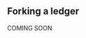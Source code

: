 
## Forking a ledger

COMING SOON

<!-- Forking a ledger is creating a copy of a certain ledger up to a point in time. 

### Downloaded Version

This applies to any Fluree version after 0.9.1. Forking was not enabled in downloadable versions 0.9.1 and earlier. 

To fork a ledger, we need to go to the [master ledger in the network](/docs/infrastructure/network-infrastructure#master-ledger), and issue a transaction creating a new subject in the `db` collection. 

All of the `db` predicates are listed below.

Key | Description
---|---
`id` | Main ledger id, should never be changed.
`alias` | Alias name for this db, can be changed but must be unique.
`root` | Root auth id
`fork` | If this ledger is a fork of an existing db, include the db identity.
`forkBlock` | If this ledger is a fork of an existing db, the block at which the fork happened (inclusive).
`doc` | Optional docstring describing this ledger.
`active` | If active is set to false, will not allow any new transactions/updates to this db. Default is true.
`archived` | If true, this ledger is archived and only blocks can be retrieved. Defaults false.

When forking, we need to specify a fork and optionally, a forkBlock. The fork should be either the db id or alias. Anyone who has permission to create a new ledger in the master ledger, has permission to fork any ledger. 

You will also want to add your forked ledger to a [relevant network](/docs/network-setup/network-settings). For example:

```
[{
    "_id": "db$dbone",
    "id": "dbone",
    "alias": "one",
    "doc": "A fork of ledger onehalf up to block 10, inclusive.",
    "fork": "onehalf",
    "forkBlock": 10
},
{
    "_id": ["network/id", "myNet"],
    "dbs": ["dbs$dbone"]
}]
```

### Hosted Version

To create a blank ledger, login to the user interface on your localhost or the [Fluree Admin Portal (https://flureedb.flur.ee)](https://flureedb.flur.ee) online and click "Add ledger" in the bottom left-hand side of the page. 

You can fork any ledger in the "ledger Templates" section. As of December 2018, only one ledger is available to fork, "Movie ledger", which contains about 5,000 movies with accompanying credit, actor, etc information.

<p class="text-center">
    <img style="width: 500px; height: 300px" src="https://s3.amazonaws.com/fluree-docs/forkMovieDb.png" alt="A form from the Admin Portal, heading is `Create New ledger`. There are two fields in the form, one with the label `ledger Name` and the other with the label `ledger Templates.` `Movie ledger` is selected as the option in `ledger Templates.`">
</p>


Refresh, and then select your new ledger and the user "root" from the sidebar of the administrative portal.  
 -->
